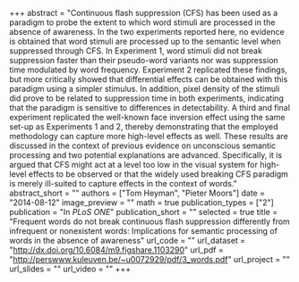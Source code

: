 +++
abstract = "Continuous flash suppression (CFS) has been used as a paradigm to probe the extent to which word stimuli are processed in the absence of awareness. In the two experiments reported here, no evidence is obtained that word stimuli are processed up to the semantic level when suppressed through CFS. In Experiment 1, word stimuli did not break suppression faster than their pseudo-word variants nor was suppression time modulated by word frequency. Experiment 2 replicated these findings, but more critically showed that differential effects can be obtained with this paradigm using a simpler stimulus. In addition, pixel density of the stimuli did prove to be related to suppression time in both experiments, indicating that the paradigm is sensitive to differences in detectability. A third and final experiment replicated the well-known face inversion effect using the same set-up as Experiments 1 and 2, thereby demonstrating that the employed methodology can capture more high-level effects as well. These results are discussed in the context of previous evidence on unconscious semantic processing and two potential explanations are advanced. Specifically, it is argued that CFS might act at a level too low in the visual system for high-level effects to be observed or that the widely used breaking CFS paradigm is merely ill-suited to capture effects in the context of words."
abstract_short = ""
authors = ["Tom Heyman", "Pieter Moors"]
date = "2014-08-12"
image_preview = ""
math = true
publication_types = ["2"]
publication = "In *PLoS ONE*"
publication_short = ""
selected = true
title = "Frequent words do not break continuous flash suppression differently from infrequent or nonexistent words: Implications for semantic processing of words in the absence of awareness"
url_code = ""
url_dataset = "http://dx.doi.org/10.6084/m9.figshare.1103290"
url_pdf = "http://perswww.kuleuven.be/~u0072929/pdf/3_words.pdf"
url_project = ""
url_slides = ""
url_video = ""
+++
